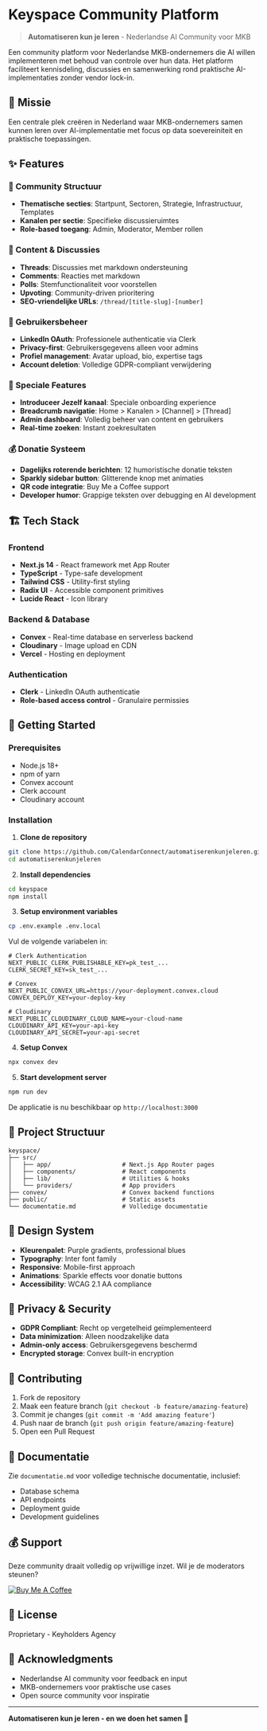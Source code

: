# Keyspace Community Platform

> **Automatiseren kun je leren** - Nederlandse AI Community voor MKB

Een community platform voor Nederlandse MKB-ondernemers die AI willen implementeren met behoud van controle over hun data. Het platform faciliteert kennisdeling, discussies en samenwerking rond praktische AI-implementaties zonder vendor lock-in.

## 🎯 Missie

Een centrale plek creëren in Nederland waar MKB-ondernemers samen kunnen leren over AI-implementatie met focus op data soevereiniteit en praktische toepassingen.

## ✨ Features

### 🏢 Community Structuur
- **Thematische secties**: Startpunt, Sectoren, Strategie, Infrastructuur, Templates
- **Kanalen per sectie**: Specifieke discussieruimtes
- **Role-based toegang**: Admin, Moderator, Member rollen

### 💬 Content & Discussies
- **Threads**: Discussies met markdown ondersteuning
- **Comments**: Reacties met markdown
- **Polls**: Stemfunctionaliteit voor voorstellen
- **Upvoting**: Community-driven prioritering
- **SEO-vriendelijke URLs**: `/thread/[title-slug]-[number]`

### 👥 Gebruikersbeheer
- **LinkedIn OAuth**: Professionele authenticatie via Clerk
- **Privacy-first**: Gebruikersgegevens alleen voor admins
- **Profiel management**: Avatar upload, bio, expertise tags
- **Account deletion**: Volledige GDPR-compliant verwijdering

### 🎯 Speciale Features
- **Introduceer Jezelf kanaal**: Speciale onboarding experience
- **Breadcrumb navigatie**: Home > Kanalen > [Channel] > [Thread]
- **Admin dashboard**: Volledig beheer van content en gebruikers
- **Real-time zoeken**: Instant zoekresultaten

### 💰 Donatie Systeem
- **Dagelijks roterende berichten**: 12 humoristische donatie teksten
- **Sparkly sidebar button**: Glitterende knop met animaties
- **QR code integratie**: Buy Me a Coffee support
- **Developer humor**: Grappige teksten over debugging en AI development

## 🏗️ Tech Stack

### Frontend
- **Next.js 14** - React framework met App Router
- **TypeScript** - Type-safe development
- **Tailwind CSS** - Utility-first styling
- **Radix UI** - Accessible component primitives
- **Lucide React** - Icon library

### Backend & Database
- **Convex** - Real-time database en serverless backend
- **Cloudinary** - Image upload en CDN
- **Vercel** - Hosting en deployment

### Authentication
- **Clerk** - LinkedIn OAuth authenticatie
- **Role-based access control** - Granulaire permissies

## 🚀 Getting Started

### Prerequisites
- Node.js 18+
- npm of yarn
- Convex account
- Clerk account
- Cloudinary account

### Installation

1. **Clone de repository**
```bash
git clone https://github.com/CalendarConnect/automatiserenkunjeleren.git
cd automatiserenkunjeleren
```

2. **Install dependencies**
```bash
cd keyspace
npm install
```

3. **Setup environment variables**
```bash
cp .env.example .env.local
```

Vul de volgende variabelen in:
```env
# Clerk Authentication
NEXT_PUBLIC_CLERK_PUBLISHABLE_KEY=pk_test_...
CLERK_SECRET_KEY=sk_test_...

# Convex
NEXT_PUBLIC_CONVEX_URL=https://your-deployment.convex.cloud
CONVEX_DEPLOY_KEY=your-deploy-key

# Cloudinary
NEXT_PUBLIC_CLOUDINARY_CLOUD_NAME=your-cloud-name
CLOUDINARY_API_KEY=your-api-key
CLOUDINARY_API_SECRET=your-api-secret
```

4. **Setup Convex**
```bash
npx convex dev
```

5. **Start development server**
```bash
npm run dev
```

De applicatie is nu beschikbaar op `http://localhost:3000`

## 📁 Project Structuur

```
keyspace/
├── src/
│   ├── app/                    # Next.js App Router pages
│   ├── components/             # React components
│   ├── lib/                    # Utilities & hooks
│   └── providers/              # App providers
├── convex/                     # Convex backend functions
├── public/                     # Static assets
└── documentatie.md             # Volledige documentatie
```

## 🎨 Design System

- **Kleurenpalet**: Purple gradients, professional blues
- **Typography**: Inter font family
- **Responsive**: Mobile-first approach
- **Animations**: Sparkle effects voor donatie buttons
- **Accessibility**: WCAG 2.1 AA compliance

## 🔐 Privacy & Security

- **GDPR Compliant**: Recht op vergetelheid geïmplementeerd
- **Data minimization**: Alleen noodzakelijke data
- **Admin-only access**: Gebruikersgegevens beschermd
- **Encrypted storage**: Convex built-in encryption

## 🤝 Contributing

1. Fork de repository
2. Maak een feature branch (`git checkout -b feature/amazing-feature`)
3. Commit je changes (`git commit -m 'Add amazing feature'`)
4. Push naar de branch (`git push origin feature/amazing-feature`)
5. Open een Pull Request

## 📖 Documentatie

Zie `documentatie.md` voor volledige technische documentatie, inclusief:
- Database schema
- API endpoints
- Deployment guide
- Development guidelines

## 💰 Support

Deze community draait volledig op vrijwillige inzet. Wil je de moderators steunen?

[![Buy Me A Coffee](https://img.shields.io/badge/Buy%20Me%20A%20Coffee-FFDD00?style=for-the-badge&logo=buy-me-a-coffee&logoColor=black)](https://buymeacoffee.com/automatiserenkunjeleren)

## 📄 License

Proprietary - Keyholders Agency

## 🙏 Acknowledgments

- Nederlandse AI community voor feedback en input
- MKB-ondernemers voor praktische use cases
- Open source community voor inspiratie

---

**Automatiseren kun je leren - en we doen het samen** 🚀 